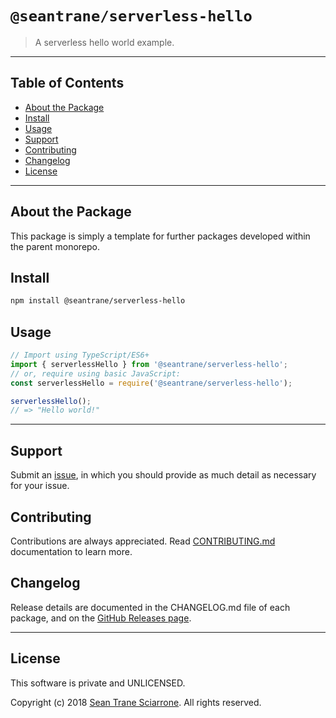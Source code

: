 # `@seantrane/serverless-hello`

> A serverless hello world example.

---

## Table of Contents

- [About the Package](#about)
- [Install](#install)
- [Usage](#usage)
- [Support](#support)
- [Contributing](#contributing)
- [Changelog](#changelog)
- [License](#license)

---

## About the Package <a id="about"></a>

This package is simply a template for further packages developed within the parent monorepo.

## Install <a id="install"></a>

```sh
npm install @seantrane/serverless-hello
```

## Usage <a id="usage"></a>

```js
// Import using TypeScript/ES6+
import { serverlessHello } from '@seantrane/serverless-hello';
// or, require using basic JavaScript:
const serverlessHello = require('@seantrane/serverless-hello');

serverlessHello();
// => "Hello world!"
```

---

## Support <a id="support"></a>

Submit an [issue](https://github.com/seantrane/serverless/issues/new), in which you should provide as much detail as necessary for your issue.

## Contributing <a id="contributing"></a>

Contributions are always appreciated. Read [CONTRIBUTING.md](https://github.com/seantrane/serverless/blob/master/CONTRIBUTING.md) documentation to learn more.

## Changelog <a id="changelog"></a>

Release details are documented in the CHANGELOG.md file of each package, and on the [GitHub Releases page](https://github.com/seantrane/serverless/releases).

---

## License <a id="license"></a>

This software is private and UNLICENSED.

Copyright (c) 2018 [Sean Trane Sciarrone](https://github.com/seantrane). All rights reserved.
